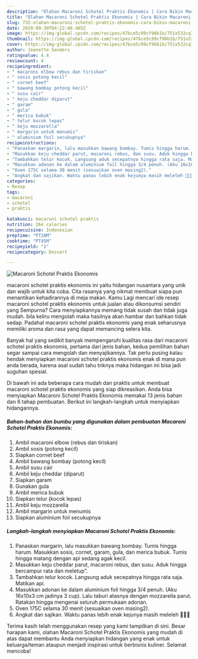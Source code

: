 ```yaml
---
description: "Olahan Macaroni Schotel Praktis Ekonomis | Cara Bikin Macaroni Schotel Praktis Ekonomis Yang Sedap"
title: "Olahan Macaroni Schotel Praktis Ekonomis | Cara Bikin Macaroni Schotel Praktis Ekonomis Yang Sedap"
slug: 732-olahan-macaroni-schotel-praktis-ekonomis-cara-bikin-macaroni-schotel-praktis-ekonomis-yang-sedap
date: 2020-09-30T04:22:40.465Z
image: https://img-global.cpcdn.com/recipes/47bce5c99cf96b1b/751x532cq70/macaroni-schotel-praktis-ekonomis-foto-resep-utama.jpg
thumbnail: https://img-global.cpcdn.com/recipes/47bce5c99cf96b1b/751x532cq70/macaroni-schotel-praktis-ekonomis-foto-resep-utama.jpg
cover: https://img-global.cpcdn.com/recipes/47bce5c99cf96b1b/751x532cq70/macaroni-schotel-praktis-ekonomis-foto-resep-utama.jpg
author: Jeanette Sanders
ratingvalue: 4.4
reviewcount: 4
recipeingredient:
- " macaroni elbow rebus dan tiriskan"
- " sosis potong kecil"
- " cornet beef"
- " bawang bombay potong kecil"
- " susu cair"
- " keju cheddar diparut"
- " garam"
- " gula"
- " merica bubuk"
- " telur kocok lepas"
- " keju mozzarella"
- " margarin untuk menumis"
- " aluminium foil secukupnya"
recipeinstructions:
- "Panaskan margarin, lalu masukkan bawang bombay. Tumis hingga harum. Masukkan sosis, cornet, garam, gula, dan merica bubuk. Tumis hingga matang dengan api sedang agak kecil."
- "Masukkan keju cheddar parut, macaroni rebus, dan susu. Aduk hingga bercampur rata dan meletup”."
- "Tambahkan telur kocok. Langsung aduk secepatnya hingga rata saja. Matikan api."
- "Masukkan adonan ke dalam aluminium foil hingga 3/4 penuh. (Aku 16x10x3 cm jadinya 3 cup). Lalu taburi atasnya dengan mozzarella parut. Ratakan hingga mengenai seluruh permukaan adonan."
- "Oven 175C selama 30 menit (sesuaikan oven masing2)."
- "Angkat dan sajikan. Waktu panas lebih enak kejunya masih meleleh 🤤🤤🤤"
categories:
- Resep
tags:
- macaroni
- schotel
- praktis

katakunci: macaroni schotel praktis 
nutrition: 264 calories
recipecuisine: Indonesian
preptime: "PT28M"
cooktime: "PT45M"
recipeyield: "1"
recipecategory: Dessert

---
```



![Macaroni Schotel Praktis Ekonomis](https://img-global.cpcdn.com/recipes/47bce5c99cf96b1b/751x532cq70/macaroni-schotel-praktis-ekonomis-foto-resep-utama.jpg)


macaroni schotel praktis ekonomis ini yaitu hidangan nusantara yang unik dan wajib untuk kita coba. Cita rasanya yang nikmat membuat siapa pun menantikan kehadirannya di meja makan.
Kamu Lagi mencari ide resep macaroni schotel praktis ekonomis untuk jualan atau dikonsumsi sendiri yang Sempurna? Cara menyiapkannya memang tidak susah dan tidak juga mudah. bila keliru mengolah maka hasilnya akan hambar dan bahkan tidak sedap. Padahal macaroni schotel praktis ekonomis yang enak seharusnya memiliki aroma dan rasa yang dapat memancing selera kita.



Banyak hal yang sedikit banyak mempengaruhi kualitas rasa dari macaroni schotel praktis ekonomis, pertama dari jenis bahan, kedua pemilihan bahan segar sampai cara mengolah dan menyajikannya. Tak perlu pusing kalau hendak menyiapkan macaroni schotel praktis ekonomis enak di mana pun anda berada, karena asal sudah tahu triknya maka hidangan ini bisa jadi suguhan spesial.


Di bawah ini ada beberapa cara mudah dan praktis untuk membuat macaroni schotel praktis ekonomis yang siap dikreasikan. Anda bisa menyiapkan Macaroni Schotel Praktis Ekonomis memakai 13 jenis bahan dan 6 tahap pembuatan. Berikut ini langkah-langkah untuk menyiapkan hidangannya.

<!--inarticleads1-->

##### Bahan-bahan dan bumbu yang digunakan dalam pembuatan Macaroni Schotel Praktis Ekonomis:

1. Ambil  macaroni elbow (rebus dan tiriskan)
1. Ambil  sosis (potong kecil)
1. Siapkan  cornet beef
1. Ambil  bawang bombay (potong kecil)
1. Ambil  susu cair
1. Ambil  keju cheddar (diparut)
1. Siapkan  garam
1. Gunakan  gula
1. Ambil  merica bubuk
1. Siapkan  telur (kocok lepas)
1. Ambil  keju mozzarella
1. Ambil  margarin untuk menumis
1. Siapkan  aluminium foil secukupnya




<!--inarticleads2-->

##### Langkah-langkah menyiapkan Macaroni Schotel Praktis Ekonomis:

1. Panaskan margarin, lalu masukkan bawang bombay. Tumis hingga harum. Masukkan sosis, cornet, garam, gula, dan merica bubuk. Tumis hingga matang dengan api sedang agak kecil.
1. Masukkan keju cheddar parut, macaroni rebus, dan susu. Aduk hingga bercampur rata dan meletup”.
1. Tambahkan telur kocok. Langsung aduk secepatnya hingga rata saja. Matikan api.
1. Masukkan adonan ke dalam aluminium foil hingga 3/4 penuh. (Aku 16x10x3 cm jadinya 3 cup). Lalu taburi atasnya dengan mozzarella parut. Ratakan hingga mengenai seluruh permukaan adonan.
1. Oven 175C selama 30 menit (sesuaikan oven masing2).
1. Angkat dan sajikan. Waktu panas lebih enak kejunya masih meleleh 🤤🤤🤤




Terima kasih telah menggunakan resep yang kami tampilkan di sini. Besar harapan kami, olahan Macaroni Schotel Praktis Ekonomis yang mudah di atas dapat membantu Anda menyiapkan hidangan yang enak untuk keluarga/teman ataupun menjadi inspirasi untuk berbisnis kuliner. Selamat mencoba!
